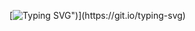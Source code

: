 
[![Typing SVG](https://readme-typing-svg.demolab.com/?lines=Hey!+I'm+Adeland!;Aspiring+Software+Engineer+":)")](https://git.io/typing-svg)
